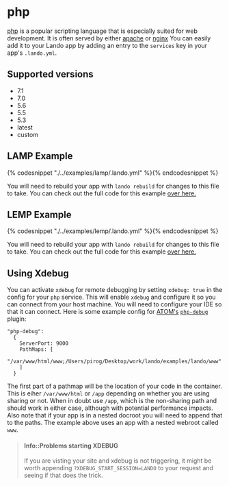 php
===

[php](http://php.net/) is a popular scripting language that is especially suited for web development. It is often served by either [apache](./apache.md) or [nginx](./nginx.md) You can easily add it to your Lando app by adding an entry to the `services` key in your app's `.lando.yml`.

Supported versions
------------------

*   7.1
*   7.0
*   5.6
*   5.5
*   5.3
*   latest
*   custom

LAMP Example
------------

{% codesnippet "./../examples/lamp/.lando.yml" %}{% endcodesnippet %}

You will need to rebuild your app with `lando rebuild` for changes to this file to take. You can check out the full code for this example [over here.](https://github.com/kalabox/lando/tree/master/examples/lamp)

LEMP Example
------------

{% codesnippet "./../examples/lemp/.lando.yml" %}{% endcodesnippet %}

You will need to rebuild your app with `lando rebuild` for changes to this file to take. You can check out the full code for this example [over here.](https://github.com/kalabox/lando/tree/master/examples/lemp)

Using Xdebug
------------

You can activate `xdebug` for remote debugging by setting `xdebug: true` in the config for your `php` service. This will enable `xdebug` and configure it so you can connect from your host machine. You will need to configure your IDE so that it can connect. Here is some example config for [ATOM's](https://atom.io/) [`php-debug`](https://github.com/gwomacks/php-debug) plugin:

```
"php-debug":
  {
    ServerPort: 9000
    PathMaps: [
      "/var/www/html/www;/Users/pirog/Desktop/work/lando/examples/lando/www"
    ]
  }
```

The first part of a pathmap will be the location of your code in the container. This is eiher `/var/www/html` or `/app` depending on whether you are using sharing or not. When in doubt use `/app`, which is the non-sharing path and should work in either case, although with potential performance impacts. Also note that if your app is in a nested docroot you will need to append that to the paths. The example above uses an app with a nested webroot called `www`.

> #### Info::Problems starting XDEBUG
>
> If you are visting your site and xdebug is not triggering, it might be worth appending `?XDEBUG_START_SESSION=LANDO` to your request and seeing if that does the trick.
